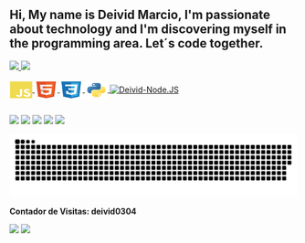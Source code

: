 ## Hi, My name is Deivid Marcio, I'm passionate about technology and I'm discovering myself in the programming area. Let´s code together.

<div align="left">
  <a href="https://github.com/deivid0304">
  <img height="180em" src="https://github-readme-stats.vercel.app/api?username=deivid0304&show_icons=true&theme=midnight-purple&include_all_commits=true&count_private=true"/>
  <img height="180em" src="https://github-readme-stats.vercel.app/api/top-langs/?username=deivid0304&layout=compact&langs_count=7&theme=midnight-purple"/>
</div>
<div style="display: inline_block"><br>
  <img align="center" alt="Deivid-Js" height="30" width="40" src="https://raw.githubusercontent.com/devicons/devicon/master/icons/javascript/javascript-plain.svg">
  <img align="center" alt="Deivid-HTML" height="30" width="40" src="https://raw.githubusercontent.com/devicons/devicon/master/icons/html5/html5-original.svg">
  <img align="center" alt="Deivid-CSS" height="30" width="40" src="https://raw.githubusercontent.com/devicons/devicon/master/icons/css3/css3-original.svg">
  <img align="center" alt="Deivid-Python" height="30" width="40" src="https://raw.githubusercontent.com/devicons/devicon/master/icons/python/python-original.svg">
  <img align="center" alt="Deivid-Node.JS" height="30" width="40" src="https://cdn.jsdelivr.net/gh/devicons/devicon/icons/nodejs/nodejs-original.svg" />
        
  ##
 
<div> 
  
  <a href="https://instagram.com/deivid_marcio3110" target="_blank"><img src="https://img.shields.io/badge/-Instagram-%23E4405F?style=for-the-badge&logo=instagram&logoColor=white" target="_blank"></a>
 	<a href="https://www.twitter.tv/DeividMarcio7" target="_blank"><img src="https://img.shields.io/badge/twitter-9146FF?style=for-the-badge&logo=twitter&logoColor=white" target="_blank"></a>
 <a href="https://github.com/deivid0304" target="_blank"><img src="https://img.shields.io/badge/Discord-7289DA?style=for-the-badge&logo=discord&logoColor=white" target="_blank"></a> 
  <a href = "mailto:deivid_marcio3110@hotmail.com"><img src="https://img.shields.io/badge/-Hotmail-%23333?style=for-the-badge&logo=Hotmail&logoColor=white" target="_blank"></a>
  <a href="https://www.linkedin.com/in/deivid-marcio-96287b107/" target="_blank"><img src="https://img.shields.io/badge/-LinkedIn-%230077B5?style=for-the-badge&logo=linkedin&logoColor=white" target="_blank"></a> 
 
![Snake animation](https://github.com/deivid0304/deivid0304/blob/output/github-contribution-grid-snake.svg)
 
</div>
  
 </div> 
<strong>Contador de Visitas: deivid0304</strong></span></p>
<p align="rigth"><img src="https://user-images.githubusercontent.com/55116927/188241582-a98c3a80-83c9-4dfd-878e-cc126169451a.png" />  <img src="https://profile-counter.glitch.me/deivid0304/count.svg" /></p>
